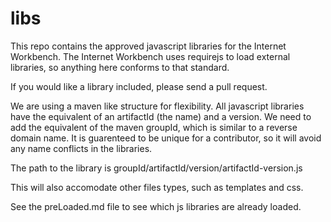 # libs
This repo contains the approved javascript libraries for the Internet Workbench. The Internet Workbench uses requirejs to load external libraries, so anything here conforms to that standard.

If you would like a library included, please send a pull request.

We are using a maven like structure for flexibility. All javascript libraries have the equivalent of an artifactId (the name) and a version. We need to add the equivalent of the maven groupId, which is similar to a reverse domain name. It is guarenteed to be unique for a contributor, so it will avoid any name conflicts in the libraries.

The path to the library is groupId/artifactId/version/artifactId-version.js

This will also accomodate other files types, such as templates and css.

See the preLoaded.md file to see which js libraries are already loaded.
